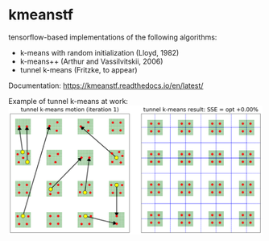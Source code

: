 # kmeanstf

tensorflow-based implementations of the following algorithms:

* k-means with random initialization (Lloyd, 1982)
* k-means++ (Arthur and Vassilvitskii, 2006)
* tunnel k-means (Fritzke, to appear)

Documentation: https://kmeanstf.readthedocs.io/en/latest/

[logo]: https://raw.githubusercontent.com/gittar/kmeanstf/master/img/million_100.png "k-means++ example"

Example of tunnel k-means at work:
<br>
<img src="https://raw.githubusercontent.com/gittar/kmeanstf/master/docs/source/img/tkmeans1.png" width="700">